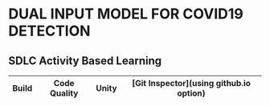 # DUAL INPUT MODEL FOR COVID19 DETECTION

## SDLC Activity Based Learning

Build | Code Quality | Unity | [Git Inspector](using github.io option)
------ | ------------ | ------ | -------------------------------------
